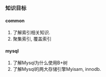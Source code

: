 ### 知识目标
#### common
1. 了解索引相关知识.
2. 聚集索引, 覆盖索引


#### mysql
1. 了解Mysql为什么使用B+树
2. 了解Mysql的两大存储引擎Myisam, innodb.
